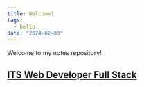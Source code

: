 ```yaml
---
title: Welcome!
tags:
  - hello
date: "2024-02-03"
---
```

Welcome to my notes repository!

## [ITS Web Developer Full Stack](./its-web-fullstack/index.md)
